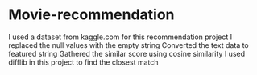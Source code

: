 # Movie-recommendation
I used a dataset from kaggle.com for this recommendation project
I replaced the null values with the empty string
Converted the text data to featured string
Gathered the similar score using cosine similarity
I used difflib in this project to find the closest match
